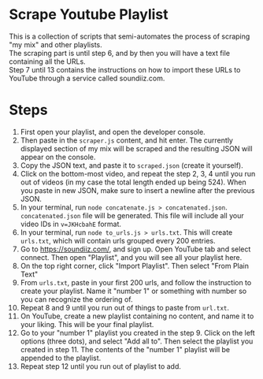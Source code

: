 # Scrape Youtube Playlist
This is a collection of scripts that semi-automates the process of scraping "my mix" and other playlists.  
The scraping part is until step 6, and by then you will have a text file containing all the URLs.  
Step 7 until 13 contains the instructions on how to import these URLs to YouTube through a service called soundiiz.com.
# Steps
1. First open your playlist, and open the developer console.  
2. Then paste in the `scraper.js` content, and hit enter. The currently displayed section of my mix will be scraped and 
the resulting JSON will appear on the console.  
3. Copy the JSON text, and paste it to `scraped.json` (create it yourself).  
4. Click on the bottom-most video, and repeat the step 2, 3, 4 until you run out of videos (in my case the total length ended up 
being 524). When you paste in new JSON, make sure to insert a newline after the previous JSON.  
5. In your terminal, run `node concatenate.js > concatenated.json`. `concatenated.json` file will be generated. 
This file will include all your video IDs in `v=JKHcbahE` format.  
6. In your terminal, run `node to_urls.js > urls.txt`. This will create `urls.txt`, which will contain urls grouped every 200 entries.  
7. Go to https://soundiiz.com/, and sign up. Open YouTube tab and select connect. Then open "Playlist", and you will see all your playlist here.  
8. On the top right corner, click "Import Playlist". Then select "From Plain Text"  
9. From `urls.txt`, paste in your first 200 urls, and follow the instruction to create your playlist. Name it "number 1" 
or something with number so you can recognize the ordering of.  
10. Repeat 8 and 9 until you run out of things to paste from `url.txt`.  
11. On YouTube, create a new playlist containing no content, and name it to your liking. This will be your final playlist.  
12. Go to your "number 1" playlist you created in the step 9. Click on the left options (three dots), and select "Add all to". 
Then select the playlist you created in step 11. The contents of the "number 1" playlist will be appended to the playlist.  
13. Repeat step 12 until you run out of playlist to add.  